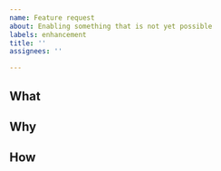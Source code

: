 ```yaml
---
name: Feature request
about: Enabling something that is not yet possible
labels: enhancement
title: ''
assignees: ''

---
```


<!-- Please fill out the relevant sections below, and delete all that do not apply: -->

## What

<!-- What do you want. Be brief in this section -->

## Why

<!-- Why do you want what you want. Provide as much context on the why you need this solved. This section should contain more detail than the 'What' section -->

## How

<!-- Can you suggest a way of implementing this. A good proposal on how to get it done reduces overhead and makes it much easier to do -->
